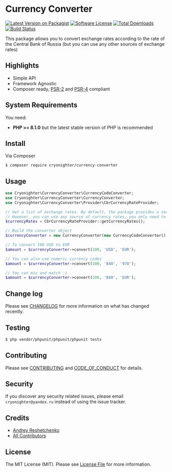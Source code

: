 # Currency Converter

[![Latest Version on Packagist][ico-version]][link-packagist]
[![Software License][ico-license]](LICENSE.md)
[![Total Downloads][ico-downloads]][link-downloads]
[![Build Status][ico-actions]][link-actions]
<!-- [![Coverage Status][ico-scrutinizer]][link-scrutinizer] -->
<!-- [![Quality Score][ico-code-quality]][link-code-quality] -->

This package allows you to convert exchange rates according to the rate of the Central Bank of Russia (but you can use any other sources of exchange rates)

## Highlights

- Simple API
- Framework Agnostic
- Composer ready, [PSR-2][] and [PSR-4][] compliant

## System Requirements

You need:

- **PHP >= 8.1.0** but the latest stable version of PHP is recommended

## Install

Via Composer

``` bash
$ composer require cryonighter/currency-converter
```

## Usage

``` php
use Cryonighter\CurrencyConverter\CurrencyCodeConverter;
use Cryonighter\CurrencyConverter\CurrencyConverter;
use Cryonighter\CurrencyConverter\Provider\CbrCurrencyRateProvider;

// Get a list of exchange rates. By default, the package provides a service for receiving rates from the server of the Central Bank of Russia.
// However, you can use any source of currency rates, you only need to form an array of instances of the CurrencyRate class.
$currencyRates = CbrCurrencyRateProvider::getCurrencyRates();

// Build the converter object
$currencyConverter = new CurrencyConverter(new CurrencyCodeConverter(), $currencyRates);

// To convert 100 USD to EUR
$amount = $currencyConverter->convert(100, 'USD', 'EUR');

// You can also use numeric currency codes
$amount = $currencyConverter->convert(100, '840', '978');

// You can mix and match :)
$amount = $currencyConverter->convert(100, '840', 'EUR');
```

## Change log

Please see [CHANGELOG](CHANGELOG.md) for more information on what has changed recently.

## Testing

``` bash
$ php vendor/phpunit/phpunit/phpunit tests
```

## Contributing

Please see [CONTRIBUTING](CONTRIBUTING.md) and [CODE_OF_CONDUCT](CODE_OF_CONDUCT.md) for details.

## Security

If you discover any security related issues, please email `cryonighter@yandex.ru` instead of using the issue tracker.

## Credits

- [Andrey Reshetchenko][link-author]
- [All Contributors][link-contributors]

## License

The MIT License (MIT). Please see [License File](LICENSE.md) for more information.

[PSR-2]: http://www.php-fig.org/psr/psr-2/
[PSR-4]: http://www.php-fig.org/psr/psr-4/

[ico-version]: https://img.shields.io/packagist/v/cryonighter/currency-converter.svg?style=flat-square
[ico-license]: https://img.shields.io/badge/license-MIT-brightgreen.svg?style=flat-square
[ico-actions]: https://github.com/cryonighter/currency-converter/workflows/Tests/badge.svg?branch=master
[ico-scrutinizer]: https://img.shields.io/scrutinizer/coverage/g/cryonighter/currency-converter.svg?style=flat-square
[ico-code-quality]: https://img.shields.io/scrutinizer/g/cryonighter/currency-converter.svg?style=flat-square
[ico-downloads]: https://img.shields.io/packagist/dt/cryonighter/currency-converter.svg?style=flat-square

[link-packagist]: https://packagist.org/packages/cryonighter/currency-converter
[link-actions]: https://github.com/cryonighter/currency-converter
[link-scrutinizer]: https://scrutinizer-ci.com/g/cryonighter/currency-converter/code-structure
[link-code-quality]: https://scrutinizer-ci.com/g/cryonighter/currency-converter
[link-downloads]: https://packagist.org/packages/cryonighter/currency-converter
[link-author]: https://github.com/cryonighter
[link-contributors]: ../../contributors
